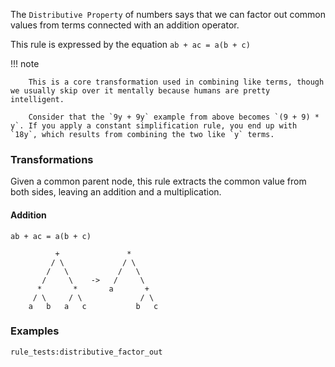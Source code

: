 The `Distributive Property` of numbers says that we can factor out common values from terms connected with an addition operator.

This rule is expressed by the equation `ab + ac = a(b + c)`

!!! note

        This is a core transformation used in combining like terms, though we usually skip over it mentally because humans are pretty intelligent.

        Consider that the `9y + 9y` example from above becomes `(9 + 9) * y`. If you apply a constant simplification rule, you end up with `18y`, which results from combining the two like `y` terms.

### Transformations

Given a common parent node, this rule extracts the common value from both sides, leaving an addition and a multiplication.

#### Addition

`ab + ac = a(b + c)`

```
          +               *
         / \             / \
        /   \           /   \
       /     \    ->   /     \
      *       *       a       +
     / \     / \             / \
    a   b   a   c           b   c
```

### Examples

`rule_tests:distributive_factor_out`
